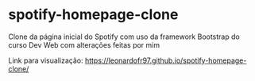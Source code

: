 # spotify-homepage-clone
Clone da página inicial do Spotify com uso da framework Bootstrap do curso Dev Web com alterações feitas por mim

Link para visualização: https://leonardofr97.github.io/spotify-homepage-clone/

